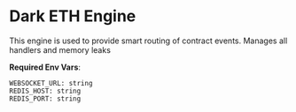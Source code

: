 # Dark ETH Engine

This engine is used to provide smart routing of contract events. Manages all handlers and memory leaks

**Required Env Vars**:

```env
WEBSOCKET_URL: string
REDIS_HOST: string
REDIS_PORT: string
```
